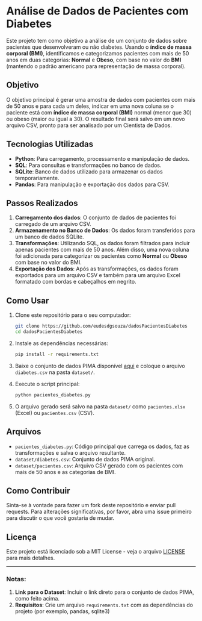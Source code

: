 # Análise de Dados de Pacientes com Diabetes

Este projeto tem como objetivo a análise de um conjunto de dados sobre pacientes que desenvolveram ou não diabetes. Usando o **índice de massa corporal (BMI)**, identificamos e categorizamos pacientes com mais de 50 anos em duas categorias: **Normal** e **Obeso**, com base no valor do **BMI** (mantendo o padrão americano para representação de massa corporal). 

## Objetivo

O objetivo principal é gerar uma amostra de dados com pacientes com mais de 50 anos e para cada um deles, indicar em uma nova coluna se o paciente está com **índice de massa corporal (BMI)** normal (menor que 30) ou obeso (maior ou igual a 30). O resultado final será salvo em um novo arquivo CSV, pronto para ser analisado por um Cientista de Dados.

## Tecnologias Utilizadas

- **Python**: Para carregamento, processamento e manipulação de dados.
- **SQL**: Para consultas e transformações no banco de dados.
- **SQLite**: Banco de dados utilizado para armazenar os dados temporariamente.
- **Pandas**: Para manipulação e exportação dos dados para CSV.

## Passos Realizados

1. **Carregamento dos dados**: O conjunto de dados de pacientes foi carregado de um arquivo CSV.
2. **Armazenamento no Banco de Dados**: Os dados foram transferidos para um banco de dados SQLite.
3. **Transformações**: Utilizando SQL, os dados foram filtrados para incluir apenas pacientes com mais de 50 anos. Além disso, uma nova coluna foi adicionada para categorizar os pacientes como **Normal** ou **Obeso** com base no valor do BMI.
4. **Exportação dos Dados**: Após as transformações, os dados foram exportados para um arquivo CSV e também para um arquivo Excel formatado com bordas e cabeçalhos em negrito.

## Como Usar

1. Clone este repositório para o seu computador:

   ```bash
   git clone https://github.com/eudesdgsouza/dadosPacientesDiabetes
   cd dadosPacientesDiabetes
   ```

2. Instale as dependências necessárias:

   ```bash
   pip install -r requirements.txt
   ```

3. Baixe o conjunto de dados PIMA disponível [aqui](https://www.kaggle.com/uciml/pima-indians-diabetes-database) e coloque o arquivo `diabetes.csv` na pasta `dataset/`.

4. Execute o script principal:

   ```bash
   python pacientes_diabetes.py
   ```

5. O arquivo gerado será salvo na pasta `dataset/` como `pacientes.xlsx` (Excel) ou `pacientes.csv` (CSV).

## Arquivos

- `pacientes_diabetes.py`: Código principal que carrega os dados, faz as transformações e salva o arquivo resultante.
- `dataset/diabetes.csv`: Conjunto de dados PIMA original.
- `dataset/pacientes.csv`: Arquivo CSV gerado com os pacientes com mais de 50 anos e as categorias de BMI.

## Como Contribuir

Sinta-se à vontade para fazer um fork deste repositório e enviar pull requests. Para alterações significativas, por favor, abra uma issue primeiro para discutir o que você gostaria de mudar.

## Licença

Este projeto está licenciado sob a MIT License - veja o arquivo [LICENSE](LICENSE) para mais detalhes.

---

### **Notas:**

1. **Link para o Dataset**: Incluir o link direto para o conjunto de dados PIMA, como feito acima.
2. **Requisitos**: Crie um arquivo `requirements.txt` com as dependências do projeto (por exemplo, pandas, sqlite3)
